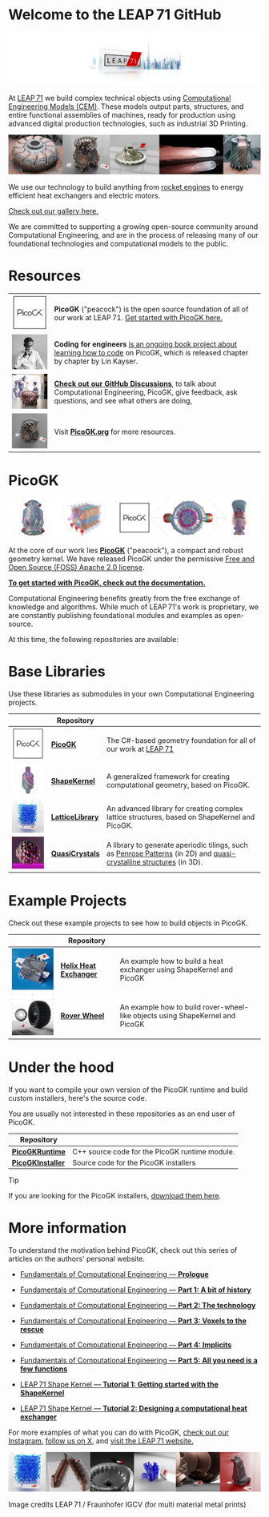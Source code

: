 # Welcome to the LEAP 71 GitHub

![LEAP71](img/LEAP71.jpg)

At [LEAP 71](https://leap71.com) we build complex technical objects using [Computational Engineering Models (CEM)](https://leap71.com/computationalengineering/). These models output parts, structures, and entire functional assemblies of machines, ready for production using advanced digital production technologies, such as industrial 3D Printing.

![2023-11-23 LEAP 71 GitHub](img/LEAP71_0.jpg)

We use our technology to build anything from [rocket engines](https://leap71.com/rp/) to energy efficient heat exchangers and electric motors. 

[Check out our gallery here.](https://leap71.com/gallery/)

We are committed to supporting a growing open-source community around Computational Engineering, and are in the process of releasing many of our foundational technologies and computational models to the public.

# Resources

|                                       |                                                              |
| ------------------------------------- | ------------------------------------------------------------ |
| ![PicoGK_200px](img/PicoGK_200px.png) | **PicoGK** ("peacock") is the open source foundation of all of our work at LEAP 71. [Get started with PicoGK here.](https://github.com/leap71/PicoGK/tree/main/Documentation) |
| ![Coding](img/Coding.jpg)             | **Coding for engineers** [is an ongoing book project about learning how to code](https://picogk.org/coding-for-engineers/) on PicoGK, which is released chapter by chapter by Lin Kayser. |
| ![jlk](img/jlk.jpg)                   | [**Check out our GitHub Discussions**](https://github.com/leap71/PicoGK/discussions), to talk about Computational Engineering, PicoGK, give feedback, ask questions, and see what others are doing, |
| ![PicoGK.org](img/PicoGK.org.jpg)     | Visit **[PicoGK.org](https://picogk.org)** for more resources. |

# PicoGK

![2023-11-23 LEAP 71 GitHub 2](img/LEAP71_2.jpg)

At the core of our work lies **[PicoGK](https://github.com/leap71/PicoGK)** ("peacock"), a compact and robust geometry kernel. We have released PicoGK under the permissive [Free and Open Source (FOSS) Apache 2.0 license](https://www.apache.org/licenses/LICENSE-2.0).

**[To get started with PicoGK, check out the documentation.](https://github.com/leap71/PicoGK/tree/main/Documentation)**

Computational Engineering benefits greatly from the free exchange of knowledge and algorithms. While much of LEAP 71's work is proprietary, we are constantly publishing foundational modules and examples as open-source. 

At this time, the following repositories are available:

# Base Libraries 

Use these libraries as submodules in your own Computational Engineering projects.

|                                                        | Repository                                                   |                                                              |
| ------------------------------------------------------ | ------------------------------------------------------------ | ------------------------------------------------------------ |
| ![PicoGK_200px](img/PicoGK_200px.png)                  | [**PicoGK**](https://github.com/leap71/PicoGK)               | The C#-based geometry foundation for all of our work at [LEAP 71](https://leap71.com) |
| ![ShapeKernel_200px](img/ShapeKernel_200px.jpeg)       | [**ShapeKernel**](https://github.com/leap71/LEAP71_ShapeKernel) | A generalized framework for creating computational geometry, based on PicoGK. |
| ![LatticeLibrary_200px](img/LatticeLibrary_200px.jpeg) | [**LatticeLibrary**](https://github.com/leap71/LEAP71_LatticeLibrary) | An advanced library for creating complex lattice structures, based on ShapeKernel and PicoGK. |
| ![QuasiCrystal_200px](img/QuasiCrystal_200px.jpg)      | **[QuasiCrystals](https://github.com/leap71/LEAP71_QuasiCrystals)** | A library to generate aperiodic tilings, such as [Penrose Patterns](https://en.wikipedia.org/wiki/Penrose_tiling) (in 2D) and [quasi-crystalline structures](https://en.wikipedia.org/wiki/Quasicrystal) (in 3D). |

# Example Projects 

Check out these example projects to see how to build objects in PicoGK.

|                                                | Repository                                                   |                                                              |
| ---------------------------------------------- | ------------------------------------------------------------ | ------------------------------------------------------------ |
| ![HelixHeatX_200px](img/HelixHeatX_200px.jpeg) | [**Helix Heat Exchanger**](https://github.com/leap71/LEAP71_HelixHeatX) | An example how to build a heat exchanger using ShapeKernel and PicoGK |
| ![RoverWheel_200px](img/RoverWheel_200px.jpeg) | **[Rover Wheel](https://github.com/leap71/LEAP71_RoverWheel)** | An example how to build rover-wheel-like objects using ShapeKernel and PicoGK |

# Under the hood

If you want to compile your own version of the PicoGK runtime and build custom installers, here's the source code. 

You are usually not interested in these repositories as an end user of PicoGK.

| Repository                                                   |                                                |
| ------------------------------------------------------------ | ---------------------------------------------- |
| [**PicoGKRuntime**](https://github.com/leap71/PicoGKRuntime) | C++ source code for the PicoGK runtime module. |
| [**PicoGKInstaller**](https://github.com/leap71/PicoGKInstaller) | Source code for the PicoGK installers          |


> [!TIP]
>
> If you are looking for the PicoGK installers, [download them here](https://github.com/leap71/PicoGK/releases/).


# More information

To understand the motivation behind PicoGK, check out this series of articles on the authors' personal website.

- [Fundamentals of Computational Engineering — **Prologue**](https://jlk.ae/2023/10/04/computationalengineering-prologue/)

- [Fundamentals of Computational Engineering — **Part 1: A bit of history**](https://jlk.ae/2023/10/06/computational-engineering-part-1-history/)

- [Fundamentals of Computational Engineering — **Part 2: The technology**](https://jlk.ae/2023/10/09/computational-engineering-part-2-the-technology/)

- [Fundamentals of Computational Engineering — **Part 3: Voxels to the rescue**](https://jlk.ae/2023/10/11/computational-engineering-part-3-voxels/)

- [Fundamentals of Computational Engineering — **Part 4: Implicits**](https://jlk.ae/2023/10/13/fundamentals-of-computational-engineering-part-4-implicits/)

- [Fundamentals of Computational Engineering — **Part 5: All you need is a few functions**](https://jlk.ae/2023/10/16/fundamentals-of-computational-engineering-part-5-all-you-need-is-a-few-functions/)

- [LEAP 71 Shape Kernel — **Tutorial 1: Getting started with the ShapeKernel**](https://github.com/leap71/LEAP71_ShapeKernel/blob/main/Documentation/README-GettingStarted.md)

- [LEAP 71 Shape Kernel — **Tutorial 2: Designing a computational heat exchanger**](https://github.com/leap71/LEAP71_HelixHeatX)

For more examples of what you can do with PicoGK, [check out our Instagram.](https://www.instagram.com/leap.71/) [follow us on X](https://twitter.com/leap_71), and [visit the LEAP 71 website.](https://leap71.com/)  

![2023-11-23 LEAP 71 GitHub 3](img/LEAP71_1.jpg)

Image credits LEAP 71 / Fraunhofer IGCV (for multi material metal prints)
